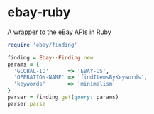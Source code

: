 # ebay-ruby

A wrapper to the eBay APIs in Ruby

```ruby
require 'ebay/finding'

finding = Ebay::Finding.new
params = {
  'GLOBAL-ID'      => 'EBAY-US',
  'OPERATION-NAME' => 'findItemsByKeywords',
  'keywords'       => 'minimalism'
}
parser = finding.get(query: params)
parser.parse
```
